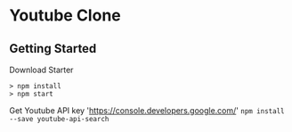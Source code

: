 # Youtube Clone

## Getting Started

Download Starter
```
> npm install
> npm start
```

Get Youtube API key
'https://console.developers.google.com/'
`npm install --save youtube-api-search`

